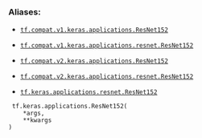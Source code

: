 

### Aliases:

- [ `tf.compat.v1.keras.applications.ResNet152` ](/api_docs/python/tf/keras/applications/ResNet152)

- [ `tf.compat.v1.keras.applications.resnet.ResNet152` ](/api_docs/python/tf/keras/applications/ResNet152)

- [ `tf.compat.v2.keras.applications.ResNet152` ](/api_docs/python/tf/keras/applications/ResNet152)

- [ `tf.compat.v2.keras.applications.resnet.ResNet152` ](/api_docs/python/tf/keras/applications/ResNet152)

- [ `tf.keras.applications.resnet.ResNet152` ](/api_docs/python/tf/keras/applications/ResNet152)



```
 tf.keras.applications.ResNet152(
    *args,
    **kwargs
)
 
```

